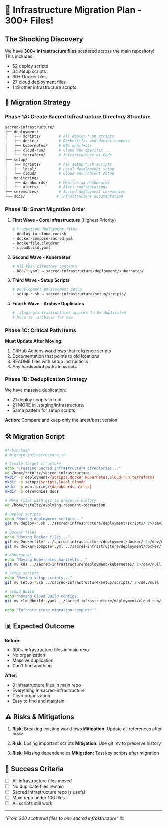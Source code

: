 # 🚨 Infrastructure Migration Plan - 300+ Files!

## The Shocking Discovery
We have **300+ infrastructure files** scattered across the main repository! This includes:
- 52 deploy scripts
- 34 setup scripts  
- 60+ Docker files
- 27 cloud deployment files
- 149 other infrastructure scripts

## 🎯 Migration Strategy

### Phase 1A: Create Sacred Infrastructure Directory Structure
```bash
sacred-infrastructure/
├── deployment/
│   ├── scripts/        # All deploy-*.sh scripts
│   ├── docker/         # Dockerfiles and docker-compose
│   ├── kubernetes/     # K8s manifests
│   ├── cloud-run/      # Cloud Run specific
│   └── terraform/      # Infrastructure as Code
├── setup/
│   ├── scripts/        # All setup-*.sh scripts
│   ├── local/          # Local development setup
│   └── cloud/          # Cloud environment setup
├── monitoring/
│   ├── dashboards/     # Monitoring dashboards
│   └── alerts/         # Alert configurations
├── ceremonies/         # Sacred deployment ceremonies
└── docs/              # Infrastructure documentation
```

### Phase 1B: Smart Migration Order

1. **First Wave - Core Infrastructure** (Highest Priority)
   ```bash
   # Production deployment files
   - deploy-to-cloud-run.sh
   - docker-compose-sacred.yml
   - Dockerfile.cloudrun
   - cloudbuild.yaml
   ```

2. **Second Wave - Kubernetes**
   ```bash
   # All k8s/ directory contents
   - k8s/*.yaml → sacred-infrastructure/deployment/kubernetes/
   ```

3. **Third Wave - Setup Scripts**
   ```bash
   # Development environment setup
   - setup-*.sh → sacred-infrastructure/setup/scripts/
   ```

4. **Fourth Wave - Archive Duplicates**
   ```bash
   # .staging/infrastructure/ appears to be duplicates
   # Move to .archive/ for now
   ```

### Phase 1C: Critical Path Items

**Must Update After Moving:**
1. GitHub Actions workflows that reference scripts
2. Documentation that points to old locations
3. README files with setup instructions
4. Any hardcoded paths in scripts

### Phase 1D: Deduplication Strategy

We have massive duplication:
- 21 deploy scripts in root
- 21 MORE in .staging/infrastructure/
- Same pattern for setup scripts

**Action**: Compare and keep only the latest/best version

## 🛠️ Migration Script

```bash
#!/bin/bash
# migrate-infrastructure.sh

# Create target structure
echo "Creating Sacred Infrastructure directories..."
cd /home/tstoltz/sacred-infrastructure
mkdir -p deployment/{scripts,docker,kubernetes,cloud-run,terraform}
mkdir -p setup/{scripts,local,cloud}
mkdir -p monitoring/{dashboards,alerts}
mkdir -p ceremonies docs

# Move files with git to preserve history
cd /home/tstoltz/evolving-resonant-cocreation

# Deploy scripts
echo "Moving deployment scripts..."
git mv deploy-*.sh ../sacred-infrastructure/deployment/scripts/ 2>/dev/null || true

# Docker files
echo "Moving Docker files..."
git mv Dockerfile* ../sacred-infrastructure/deployment/docker/ 2>/dev/null || true
git mv docker-compose*.yml ../sacred-infrastructure/deployment/docker/ 2>/dev/null || true

# Kubernetes
echo "Moving Kubernetes manifests..."
git mv k8s ../sacred-infrastructure/deployment/kubernetes/ 2>/dev/null || true

# Setup scripts
echo "Moving setup scripts..."
git mv setup-*.sh ../sacred-infrastructure/setup/scripts/ 2>/dev/null || true

# Cloud Build
echo "Moving Cloud Build configs..."
git mv cloudbuild*.yaml ../sacred-infrastructure/deployment/cloud-run/ 2>/dev/null || true

echo "Infrastructure migration complete!"
```

## 📊 Expected Outcome

**Before**: 
- 300+ infrastructure files in main repo
- No organization
- Massive duplication
- Can't find anything

**After**:
- 0 infrastructure files in main repo
- Everything in sacred-infrastructure
- Clear organization
- Easy to find and maintain

## ⚠️ Risks & Mitigations

1. **Risk**: Breaking existing workflows
   **Mitigation**: Update all references after move

2. **Risk**: Losing important scripts
   **Mitigation**: Use git mv to preserve history

3. **Risk**: Missing dependencies
   **Mitigation**: Test key scripts after migration

## 🎯 Success Criteria

- [ ] All infrastructure files moved
- [ ] No duplicate files remain
- [ ] Sacred Infrastructure repo is useful
- [ ] Main repo under 100 files
- [ ] All scripts still work

---

*"From 300 scattered files to one sacred infrastructure"* 🏗️